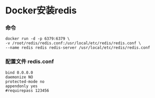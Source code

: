 # Docker安装redis

### 命令

```shell
docker run -d -p 6379:6379 \
-v /root/redis/redis.conf:/usr/local/etc/redis/redis.conf \
--name redis redis redis-server /usr/local/etc/redis/redis.conf
```

### 配置文件 redis.conf

```shell
bind 0.0.0.0
daemonize NO
protected-mode no
appendonly yes
#requirepass 123456 
```


